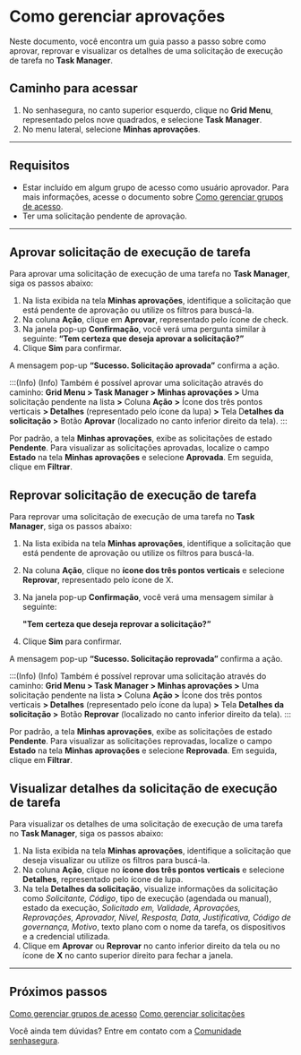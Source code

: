 # Como gerenciar aprovações

Neste documento, você encontra um guia passo a passo sobre como aprovar, reprovar e visualizar os detalhes de uma solicitação de execução de tarefa no **Task Manager**.

## Caminho para acessar
1. No senhasegura, no canto superior esquerdo, clique no **Grid Menu**, representado pelos nove quadrados, e selecione **Task Manager**.
2. No menu lateral, selecione  **Minhas aprovações**.
---
## Requisitos


* Estar incluído em algum grupo de acesso como usuário aprovador. Para mais informações, acesse o documento sobre [Como gerenciar grupos de acesso](/v3-33/docs/pt/task-manager-how-to-manage-access-groups).
* Ter uma solicitação pendente de aprovação.  

---
## Aprovar solicitação de execução de tarefa

Para aprovar uma solicitação de execução de uma tarefa no **Task Manager**, siga os passos abaixo:


1. Na lista exibida na tela **Minhas aprovações**, identifique a solicitação que está pendente de aprovação ou utilize os filtros para buscá-la.
2. Na coluna **Ação**, clique em **Aprovar**, representado pelo ícone de check.
3. Na janela pop-up **Confirmação**, você verá uma pergunta similar à seguinte:
**“Tem certeza que deseja aprovar a solicitação?”**
4. Clique **Sim** para confirmar.



A mensagem pop-up **“Sucesso. Solicitação aprovada”** confirma a ação.

:::(Info) (Info)
Também é possível aprovar uma solicitação através do caminho:
**Grid Menu > Task Manager > Minhas aprovações >** Uma solicitação pendente na lista **>** Coluna **Ação** **>** Ícone dos três pontos verticais **> Detalhes** (representado pelo ícone da lupa) **>** Tela D**etalhes da solicitação >** Botão **Aprovar** (localizado no canto inferior direito da tela).
:::


Por padrão, a tela **Minhas aprovações**, exibe as solicitações de estado **Pendente**. Para visualizar as solicitações aprovadas, localize o campo **Estado** na tela **Minhas aprovações** e selecione **Aprovada**. Em seguida, clique em **Filtrar**.





## Reprovar solicitação de execução de tarefa

Para reprovar uma solicitação de execução de uma tarefa no **Task Manager**, siga os passos abaixo:



1. Na lista exibida na tela **Minhas aprovações**, identifique a solicitação que está pendente de aprovação ou utilize os filtros para buscá-la.
2. Na coluna **Ação**, clique no **ícone dos três pontos verticais** e selecione **Reprovar**, representado pelo ícone de X.
3. Na janela pop-up **Confirmação**, você verá uma mensagem similar à seguinte:

    **"Tem certeza que deseja reprovar a solicitação?”**
4. Clique **Sim** para confirmar.

A mensagem pop-up **“Sucesso. Solicitação reprovada”** confirma a ação.

:::(Info) (Info)
Também é possível reprovar uma solicitação através do caminho:
**Grid Menu > Task Manager > Minhas aprovações >** Uma solicitação pendente na lista **>** Coluna **Ação >** Ícone dos três pontos verticais **> Detalhes** (representado pelo ícone da lupa) **>** Tela **Detalhes da solicitação >** Botão **Reprovar** (localizado no canto inferior direito da tela).
:::

Por padrão, a tela **Minhas aprovações**, exibe as solicitações de estado **Pendente**. Para visualizar as solicitações reprovadas, localize o campo **Estado** na tela **Minhas aprovações** e selecione **Reprovada**. Em seguida, clique em **Filtrar**.



## Visualizar detalhes da solicitação de execução de tarefa

Para visualizar os detalhes de uma solicitação de execução de uma tarefa no **Task Manager**, siga os passos abaixo:

1. Na lista exibida na tela **Minhas aprovações**, identifique a solicitação que deseja visualizar ou utilize os filtros para buscá-la.
2. Na coluna **Ação**, clique no **ícone dos três pontos verticais** e selecione **Detalhes**, representado pelo ícone de lupa.
3. Na tela **Detalhes da solicitação**, visualize informações da solicitação como *Solicitante, Código*, tipo de execução (agendada ou manual), estado da execução, *Solicitado em, Validade, Aprovações, Reprovações, Aprovador, Nível, Resposta, Data, Justificativa, Código de governança, Motivo*, texto plano com o nome da tarefa, os dispositivos e a credencial utilizada. 
4. Clique em **Aprovar** ou **Reprovar** no canto inferior direito da tela ou no ícone de **X** no canto superior direito para fechar a janela.

---
## Próximos passos

[Como gerenciar grupos de acesso](/v3-33/docs/pt/task-manager-how-to-manage-access-groups)
[Como gerenciar solicitações](/v3-33/docs/pt/task-manager-how-to-manage-requests)



Você ainda tem dúvidas? Entre em contato com a [Comunidade senhasegura](https://community.senhasegura.io/).

